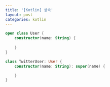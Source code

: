 ```yaml
---
title: '[Kotlin] 상속'
layout: post
categories: kotlin
---
```


```kotlin
open class User {
    constructor(name: String) {
    
    }
}
```
```kotlin
class TwitterUser: User {
    constructor(name: String): super(name) {

    }
}
```
